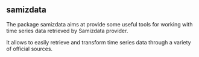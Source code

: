 ## samizdata

The package samizdata aims at provide some useful tools for working with time series data retrieved by Samizdata provider.

It allows to easily retrieve and transform time series data through a variety of official sources. 
